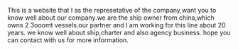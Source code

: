 This is a website that I as the represetative of the company,want you to know well about our company.we are the ship owner from china,which owns 2 3ooomt vessels.our partner and I am working for this line about 20 years.
we know well about ship,charter and also agency business.
hope you can contact with us for more information.
